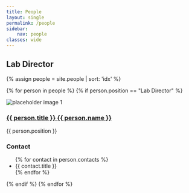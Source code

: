 ```yaml
---
title: People
layout: single
permalink: /people
sidebar:
    nav: people
classes: wide
---
```

<style>

</style>

## Lab Director

<!-- Assign and Sort collection of people -->
{% assign people = site.people | sort: 'idx' %}

<!-- Iterate orver the collection -->
{% for person in people %}
{% if person.position == "Lab Director" %}
<div class="row">
    <div class="col-3">
        <div class="people_image">
            <img src="{{ site.baseurl }}{{ person.header.teaser }}" alt="placeholder image 1">
        </div>
    </div>
    <div class="col-9">
        <div class="people_body">
            <h3><a href="{{ site.baseurl }}{{ person.url }}" rel="permalink">{{ person.title }} {{ person.name }}</a></h3>
            <div class="">
            {{ person.position }}
            </div>
            <div>
                <h3>Contact</h3>
                <ul>
            {% for contact in person.contacts %}
                <li>
                    <a href='{{ contact.url }}' target='_blank' style='color: inherit; text-decoration: none;'>
                        <i class='{{ contact.icon }}' aria-hidden='true'></i>
                        {{ contact.title }}
                    </a>
                </li>
            {% endfor %}
                </ul>
            </div>
        </div>
    </div>
</div>
{% endif %}
{% endfor %}
